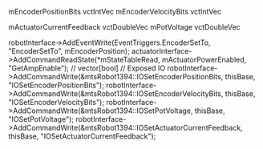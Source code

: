 mEncoderPositionBits vctIntVec
mEncoderVelocityBits vctIntVec

mActuatorCurrentFeedback vctDoubleVec
mPotVoltage vctDoubleVec

robotInterface->AddEventWrite(EventTriggers.EncoderSetTo, "EncoderSetTo", mEncoderPosition);
actuatorInterface->AddCommandReadState(*mStateTableRead, mActuatorPowerEnabled,
                                           "GetAmpEnable"); // vector[bool]
    // Exposed IO
    robotInterface->AddCommandWrite(&mtsRobot1394::IOSetEncoderPositionBits, thisBase,
                                    "IOSetEncoderPositionBits");
    robotInterface->AddCommandWrite(&mtsRobot1394::IOSetEncoderVelocityBits, thisBase,
                                    "IOSetEncoderVelocityBits");
    robotInterface->AddCommandWrite(&mtsRobot1394::IOSetPotVoltage, thisBase,
                                    "IOSetPotVoltage");
    robotInterface->AddCommandWrite(&mtsRobot1394::IOSetActuatorCurrentFeedback, thisBase,
                                    "IOSetActuatorCurrentFeedback");